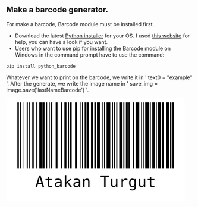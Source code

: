 ## Make a barcode generator.
For make a barcode, Barcode module must be installed first.
- Download the latest [Python installer](https://www.python.org/downloads/) for your OS.
I used [this website](https://www.alphr.com/pip-is-not-recognized-as-an-internal-or-external-command/#:~:text=Reinstall%20Python%20to%20Fix%20'Pip,components%20to%20fix%20the%20problem.) for help, you can have a look if you want.
-  Users who want to use pip for installing the Barcode module on Windows in the command prompt have to use the command:
```
pip install python_barcode
```
Whatever we want to print on the barcode, we write it in ' text0 = "example" '.
After the generate, we write the image name in ' save_img = image.save('lastNameBarcode') '.

![](/AtakanTurgutBarcode.png)
